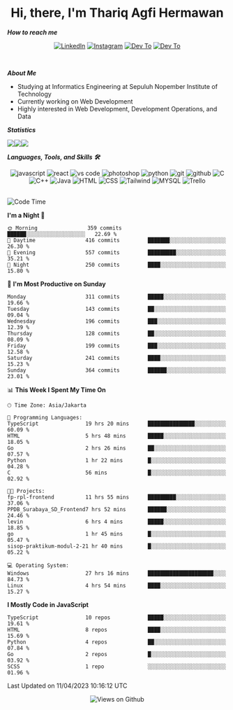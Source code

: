 <div align="center">
  <h1>Hi, there, I'm Thariq Agfi Hermawan</h1>
</div>


***How to reach me***
<p align='center'>
   <a href="https://www.linkedin.com/in/thariqagfihermawan" target="_blank"><img src="https://img.shields.io/badge/LinkedIn-0077B5?style=for-the-badge&logo=linkedin&logoColor=white" alt="LinkedIn"></a>
   <a href="https://www.instagram.com/thoriqagfi" target="_blank"><img src="https://img.shields.io/badge/Instagram-E4405F?style=for-the-badge&logo=instagram&logoColor=white" alt="Instagram"></a>
   <a href="https://medium.com/@thoriq.aghfi60" target="_blank"><img src="https://img.shields.io/badge/Medium-12100E?style=for-the-badge&logo=medium&logoColor=white" alt="Dev To"></a>
   <a href="https://linktr.ee/thoriqagfi" target="_blank"><img src="https://img.shields.io/badge/linktree-1de9b6?style=for-the-badge&logo=linktree&logoColor=white" alt="Dev To"></a>
</p>

<br>

***About Me***
- Studying at Informatics Engineering at Sepuluh Nopember Institute of Technology
- Currently working on Web Development
- Highly interested in Web Development, Development Operations, and Data

***Statistics***

<!-- [![GitHub Streak](http://github-readme-streak-stats.herokuapp.com?user=thoriqagfi&theme=dark)](https://git.io/streak-stats) -->

<div align="center">
  <div style="display: flex;">
    <img src="http://github-readme-streak-stats.herokuapp.com?user=thoriqagfi&theme=chartreuse-dark"/>
    <img src="https://github-readme-stats.vercel.app/api/top-langs/?username=thoriqagfi&layout=compact&&theme=chartreuse-dark&langs_count=8)](https://github.com/thoriqagfi"/>
    <img src="https://github-readme-stats.vercel.app/api?username=thoriqagfi&show_icons=true&theme=chartreuse-dark"/>
  </div>
</div>

<!-- [![Top Langs](https://github-readme-stats.vercel.app/api/top-langs/?username=thoriqagfi&layout=compact&&theme=chartreuse-dark&langs_count=8)](https://github.com/thoriqagfi)
< ![Agfi's GitHub stats](https://github-readme-stats.vercel.app/api?username=thoriqagfi&show_icons=true&theme=chartreuse-dark) -->

***Languages, Tools, and Skills 🛠***

  <div align="center">
    <img src="https://img.shields.io/badge/JavaScript-F7DF1E?style=for-the-badge&logo=javascript&logoColor=black" alt="javascript" />
    <img src="https://img.shields.io/badge/React-61DAFB?style=for-the-badge&logo=react&logoColor=black" alt="react" />
    <img src="https://img.shields.io/badge/vs%20code-007ACC?style=for-the-badge&logo=visual%20studio%20code&logoColor=white" alt="vs code" />
    <img src="https://img.shields.io/badge/adobe%20photoshop-31A8FF?style=for-the-badge&logo=adobe%20photoshop&logoColor=white" alt="photoshop" />
    <img src="https://img.shields.io/badge/python-3776AB?style=for-the-badge&logo=python&logoColor=white" alt="python" />
    <img src="https://img.shields.io/badge/Git-F05032?style=for-the-badge&logo=git&logoColor=white" alt="git" />
    <img src="https://img.shields.io/badge/GitHub-100000?style=for-the-badge&logo=github&logoColor=white" alt="github" />
    <img src="https://img.shields.io/badge/c-%2300599C.svg?style=for-the-badge&logo=c&logoColor=white" alt="C" />
    <img src="https://img.shields.io/badge/c++-%2300599C.svg?style=for-the-badge&logo=c%2B%2B&logoColor=white" alt="C++" />
    <img src="https://img.shields.io/badge/Java-ED8B00?style=for-the-badge&logo=java&logoColor=white" alt="Java"/>
    <img src="https://img.shields.io/badge/HTML5-E34F26?style=for-the-badge&logo=html5&logoColor=white" alt="HTML" />
    <img src="https://img.shields.io/badge/CSS-239120?&style=for-the-badge&logo=css3&logoColor=white" alt ="CSS" />
    <img src="https://img.shields.io/badge/tailwindcss-%2338B2AC.svg?style=for-the-badge&logo=tailwind-css&logoColor=white" alt="Tailwind" />
    <img src="https://img.shields.io/badge/MySQL-00000F?style=for-the-badge&logo=mysql&logoColor=white" alt="MYSQL" />
    <img src="https://img.shields.io/badge/Trello-%23026AA7.svg?style=for-the-badge&logo=Trello&logoColor=white" alt="Trello" />
  </div><br>

<!--START_SECTION:waka-->
![Code Time](http://img.shields.io/badge/Code%20Time-297%20hrs%203%20mins-blue)

**I'm a Night 🦉** 

```text
🌞 Morning                359 commits         ██████░░░░░░░░░░░░░░░░░░░   22.69 % 
🌆 Daytime                416 commits         ███████░░░░░░░░░░░░░░░░░░   26.30 % 
🌃 Evening                557 commits         █████████░░░░░░░░░░░░░░░░   35.21 % 
🌙 Night                  250 commits         ████░░░░░░░░░░░░░░░░░░░░░   15.80 % 
```
📅 **I'm Most Productive on Sunday** 

```text
Monday                   311 commits         █████░░░░░░░░░░░░░░░░░░░░   19.66 % 
Tuesday                  143 commits         ██░░░░░░░░░░░░░░░░░░░░░░░   09.04 % 
Wednesday                196 commits         ███░░░░░░░░░░░░░░░░░░░░░░   12.39 % 
Thursday                 128 commits         ██░░░░░░░░░░░░░░░░░░░░░░░   08.09 % 
Friday                   199 commits         ███░░░░░░░░░░░░░░░░░░░░░░   12.58 % 
Saturday                 241 commits         ████░░░░░░░░░░░░░░░░░░░░░   15.23 % 
Sunday                   364 commits         ██████░░░░░░░░░░░░░░░░░░░   23.01 % 
```


📊 **This Week I Spent My Time On** 

```text
🕑︎ Time Zone: Asia/Jakarta

💬 Programming Languages: 
TypeScript               19 hrs 20 mins      ███████████████░░░░░░░░░░   60.09 % 
HTML                     5 hrs 48 mins       █████░░░░░░░░░░░░░░░░░░░░   18.05 % 
Go                       2 hrs 26 mins       ██░░░░░░░░░░░░░░░░░░░░░░░   07.57 % 
Python                   1 hr 22 mins        █░░░░░░░░░░░░░░░░░░░░░░░░   04.28 % 
C                        56 mins             █░░░░░░░░░░░░░░░░░░░░░░░░   02.92 % 

🐱‍💻 Projects: 
fp-rpl-frontend          11 hrs 55 mins      █████████░░░░░░░░░░░░░░░░   37.06 % 
PPDB_Surabaya_SD_Frontend7 hrs 52 mins       ██████░░░░░░░░░░░░░░░░░░░   24.46 % 
levin                    6 hrs 4 mins        █████░░░░░░░░░░░░░░░░░░░░   18.85 % 
go                       1 hr 45 mins        █░░░░░░░░░░░░░░░░░░░░░░░░   05.47 % 
sisop-praktikum-modul-2-21 hr 40 mins        █░░░░░░░░░░░░░░░░░░░░░░░░   05.22 % 

💻 Operating System: 
Windows                  27 hrs 16 mins      █████████████████████░░░░   84.73 % 
Linux                    4 hrs 54 mins       ████░░░░░░░░░░░░░░░░░░░░░   15.27 % 
```

**I Mostly Code in JavaScript** 

```text
TypeScript               10 repos            █████░░░░░░░░░░░░░░░░░░░░   19.61 % 
HTML                     8 repos             ████░░░░░░░░░░░░░░░░░░░░░   15.69 % 
Python                   4 repos             ██░░░░░░░░░░░░░░░░░░░░░░░   07.84 % 
Go                       2 repos             █░░░░░░░░░░░░░░░░░░░░░░░░   03.92 % 
SCSS                     1 repo              ░░░░░░░░░░░░░░░░░░░░░░░░░   01.96 % 
```




 Last Updated on 11/04/2023 10:16:12 UTC
<!--END_SECTION:waka-->

<div align="center">
<img src="https://komarev.com/ghpvc/?username=thoriqagfi&color=blue" alt="Views on Github" />
</div>